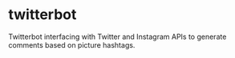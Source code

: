 # twitterbot
Twitterbot interfacing with Twitter and Instagram APIs to generate comments based on picture hashtags.
